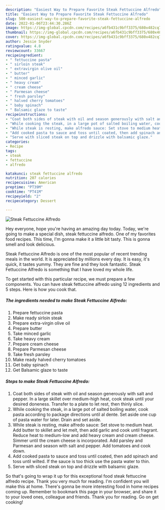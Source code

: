 ```yaml
---
description: "Easiest Way to Prepare Favorite Steak Fettuccine Alfredo"
title: "Easiest Way to Prepare Favorite Steak Fettuccine Alfredo"
slug: 500-easiest-way-to-prepare-favorite-steak-fettuccine-alfredo
date: 2022-01-06T23:44:30.286Z
image: https://img-global.cpcdn.com/recipes/a6fb431c9bff3375/680x482cq70/steak-fettuccine-alfredo-recipe-main-photo.jpg
thumbnail: https://img-global.cpcdn.com/recipes/a6fb431c9bff3375/680x482cq70/steak-fettuccine-alfredo-recipe-main-photo.jpg
cover: https://img-global.cpcdn.com/recipes/a6fb431c9bff3375/680x482cq70/steak-fettuccine-alfredo-recipe-main-photo.jpg
author: Jessie Snyder
ratingvalue: 4.8
reviewcount: 33667
recipeingredient:
- " fettuccine pasta"
- " sirloin steak"
- " extravirgin olive oil"
- " butter"
- " minced garlic"
- " heavy cream"
- " cream cheese"
- " Parmesan cheese"
- " fresh parsley"
- " halved cherry tomatoes"
- " baby spinach"
- " Balsamic glaze to taste"
recipeinstructions:
- "Coat both sides of steak with oil and season generously with salt and pepper. In a large skillet over medium-high heat, cook steak until your desired doneness. Transfer to a plate to let rest, then thinly slice."
- "While cooking the steak, in a large pot of salted boiling water, cook pasta according to package directions until al dente. Set aside one cup of pasta water for later. Drain and set aside."
- "While steak is resting, make alfredo sauce: Set stove to medium heat. Add butter to skillet and let melt, then add garlic and cook until fragrant. Reduce heat to medium-low and add heavy cream and cream cheese. Simmer until the cream cheese is incorporated. Add parsley and Parmesan and season with salt and pepper. Add tomatoes and cook down."
- "Add cooked pasta to sauce and toss until coated, then add spinach and toss until wilted. If the sauce is too thick use the pasta water to thin."
- "Serve with sliced steak on top and drizzle with balsamic glaze."
categories:
- Recipe
tags:
- steak
- fettuccine
- alfredo

katakunci: steak fettuccine alfredo 
nutrition: 207 calories
recipecuisine: American
preptime: "PT39M"
cooktime: "PT41M"
recipeyield: "2"
recipecategory: Dessert

---
```



![Steak Fettuccine Alfredo](https://img-global.cpcdn.com/recipes/a6fb431c9bff3375/680x482cq70/steak-fettuccine-alfredo-recipe-main-photo.jpg)

Hey everyone, hope you're having an amazing day today. Today, we're going to make a special dish, steak fettuccine alfredo. One of my favorites food recipes. This time, I'm gonna make it a little bit tasty. This is gonna smell and look delicious.

Steak Fettuccine Alfredo is one of the most popular of recent trending meals in the world. It is appreciated by millions every day. It is easy, it's quick, it tastes yummy. They are fine and they look fantastic. Steak Fettuccine Alfredo is something that I have loved my whole life.




To get started with this particular recipe, we must prepare a few components. You can have steak fettuccine alfredo using 12 ingredients and 5 steps. Here is how you cook that.

<!--inarticleads1-->

##### The ingredients needed to make Steak Fettuccine Alfredo:

1. Prepare  fettuccine pasta
1. Make ready  sirloin steak
1. Prepare  extra-virgin olive oil
1. Prepare  butter
1. Take  minced garlic
1. Take  heavy cream
1. Prepare  cream cheese
1. Prepare  Parmesan cheese
1. Take  fresh parsley
1. Make ready  halved cherry tomatoes
1. Get  baby spinach
1. Get  Balsamic glaze to taste




<!--inarticleads2-->

##### Steps to make Steak Fettuccine Alfredo:

1. Coat both sides of steak with oil and season generously with salt and pepper. In a large skillet over medium-high heat, cook steak until your desired doneness. Transfer to a plate to let rest, then thinly slice.
1. While cooking the steak, in a large pot of salted boiling water, cook pasta according to package directions until al dente. Set aside one cup of pasta water for later. Drain and set aside.
1. While steak is resting, make alfredo sauce: Set stove to medium heat. Add butter to skillet and let melt, then add garlic and cook until fragrant. Reduce heat to medium-low and add heavy cream and cream cheese. Simmer until the cream cheese is incorporated. Add parsley and Parmesan and season with salt and pepper. Add tomatoes and cook down.
1. Add cooked pasta to sauce and toss until coated, then add spinach and toss until wilted. If the sauce is too thick use the pasta water to thin.
1. Serve with sliced steak on top and drizzle with balsamic glaze.




So that's going to wrap it up for this exceptional food steak fettuccine alfredo recipe. Thank you very much for reading. I'm confident you will make this at home. There's gonna be more interesting food in home recipes coming up. Remember to bookmark this page in your browser, and share it to your loved ones, colleague and friends. Thank you for reading. Go on get cooking!
